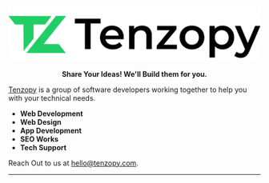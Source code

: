 #

<p align="center">
  <picture>
    <source media="(prefers-color-scheme: dark)" srcset="https://raw.githubusercontent.com/tenzopy/.github/main/assets/logo/tenzopy_logo_dark.png">
    <source media="(prefers-color-scheme: light)" srcset="https://raw.githubusercontent.com/tenzopy/.github/main/assets/logo/tenzopy_logo_white.png">
    <img src="https://raw.githubusercontent.com/tenzopy/.github/main/assets/logo/tenzopy_logo_white.png" alt="Tenzopy Logo">
  </picture>
    <br><br>
    <strong>Share Your Ideas! We'll Build them for you.</strong>
</p>

<!-- markdownlint-enable MD033 -->

[Tenzopy](https://tenzopy.com) is a group of software developers working together to help you with your technical needs.

- **Web Development**
- **Web Design**
- **App Development**
- **SEO Works**
- **Tech Support**

Reach Out to us at [hello@tenzopy.com](mailto:hello@tenzopy.com).

-----
